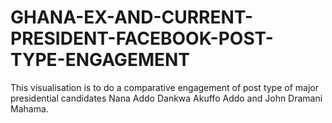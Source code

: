 # GHANA-EX-AND-CURRENT-PRESIDENT-FACEBOOK-POST-TYPE-ENGAGEMENT
This visualisation is to do a comparative engagement of post type of major presidential candidates Nana Addo Dankwa Akuffo Addo and John Dramani Mahama.
